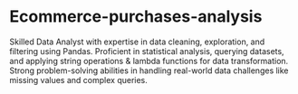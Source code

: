 # Ecommerce-purchases-analysis
Skilled Data Analyst with expertise in data cleaning, exploration, and filtering using Pandas. Proficient in statistical analysis, querying datasets, and applying string operations &amp; lambda functions for data  transformation. Strong problem-solving abilities in handling real-world data challenges like missing values and complex queries. 
